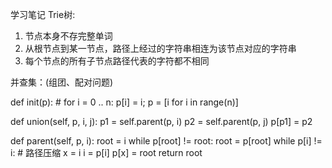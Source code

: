 学习笔记
Trie树: <br>
1. 节点本身不存完整单词
2. 从根节点到某一节点，路径上经过的字符串相连为该节点对应的字符串
3. 每个节点的所有子节点路径代表的字符都不相同

并查集：(组团、配对问题)<br>

def init(p): 
	# for i = 0 .. n: p[i] = i; 
	p = [i for i in range(n)] 
 
def union(self, p, i, j): 
	p1 = self.parent(p, i) 
	p2 = self.parent(p, j) 
	p[p1] = p2 
 
def parent(self, p, i): 
	root = i 
	while p[root] != root: 
		root = p[root] 
	while p[i] != i: # 路径压缩 
		x = i
		i = p[i]
		p[x] = root 
	return root